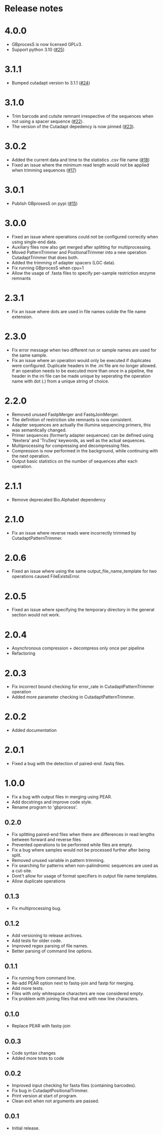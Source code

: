 # Release notes
# 4.0.0
- GBprocesS is now licensed GPLv3.
- Support python 3.10 ([#25](https://gitlab.com/dschaumont/GBprocesS/-/issues/25))

# 3.1.1
- Bumped cutadapt version to 3.1.1 ([#24](https://gitlab.com/dschaumont/GBprocesS/-/issues/24))

# 3.1.0
- Trim barcode and cutsite remnant irrespective of the sequences when not using a spacer sequence ([#22](https://gitlab.com/dschaumont/GBprocesS/-/issues/22)).
- The version of the Cutadapt depedency is now pinned ([#23](https://gitlab.com/dschaumont/GBprocesS/-/issues/22)). 

# 3.0.2
- Added the current data and time to the statistics .csv file name ([#18](https://gitlab.com/dschaumont/GBprocesS/-/issues/18))
- Fixed an issue where the minimum read length would not be applied when trimming sequences ([#17](https://gitlab.com/dschaumont/GBprocesS/-/issues/17))

# 3.0.1
- Publish GBprosesS on pypi ([#15](https://gitlab.com/dschaumont/GBprocesS/-/issues/15))

# 3.0.0
- Fixed an issue where operations could not be configured correctly when using single-end data.
- Auxiliary files now also get merged after splitting for multiprocessing.
- Moved PatternTrimmer and PositionalTrimmer into a new operation CutadaptTrimmer that does both.
- Added the trimming of adapter spacers (LGC data).
- Fix running GBprocesS when cpu=1
- Allow the usage of .fasta files to specify per-sample restriction enzyme remnants

# 2.3.1
- Fix an issue where dots are used in file names outide the file name extension.

# 2.3.0
- Fix error message when two different run or sample names are used for the same sample.
- Fix an issue where an operation would only be executed if duplicates were configured.
Duplicate headers in the .ini file are no longer allowed. If an operation needs to be executed more than once in a pipeline,
the header in the ini file can be made unique by seperating the operation name with dot (.) from a unique string of choice.

# 2.2.0
- Removed unused FastpMerger and FastqJoinMerger.
- The definition of restriction site remnants is now consistent.
- Adapter sequences are actually the illumina sequencing primers, this was semantically changed.
- Primer sequences (formerly adapter sequences) can be defined using 'Nextera' and 'TruSeq' keywords, as well as the actual sequences.
- Multiprocessing for compressing and decompressing files.
- Compression is now performed in the background, while continuing with the next operation.
- Output basic statistics on the number of sequences after each operation.

# 2.1.1
- Remove deprecated Bio.Alphabet dependency

# 2.1.0
- Fix an issue where reverse reads were incorrectly trimmed by CutadaptPatternTrimmer.
# 2.0.6
- Fixed an issue where using the same output_file_name_template for two operations caused FileExistsError.

# 2.0.5 
 - Fixed an issue where specifying the temporary directory in the general section would not work.

# 2.0.4
- Asynchronous compression + decompress only once per pipeline
- Refactoring

# 2.0.3
- Fix incorrect bound checking for error_rate in CutadaptPatternTrimmer operation
- Added more parameter checking in CutadaptPatternTrimmer.

# 2.0.2
- Added documentation

# 2.0.1
- Fixed a bug with the detection of paired-end .fastq files.

# 1.0.0
- Fix a bug with output files in merging using PEAR.
- Add docstrings and improve code style.
- Rename program to 'gbprocess'.

## 0.2.0
- Fix splitting paired-end files when there are differences in read lengths between forward and reverse files
- Prevented operations to be performed while files are empty.
- Fix a bug where samples would not be processed further after being split.
- Removed unused variable in pattern trimming.
- Fix searching for patterns when non-palindromic sequences are used as a cut-site.
- Dont't allow for usage of format specifiers in output file name templates.
- Allow duplicate operations

## 0.1.3
- Fix multiprocessing bug.

## 0.1.2
- Add versioning to release archives.
- Add tests for older code.
- Improved regex parsing of file names.
- Better parsing of command line options.

## 0.1.1
- Fix running from command line.
- Re-add PEAR option next to fastq-join and fastp for merging.
- Add more tests.
- Files with only whitespace characters are now considered empty.
- Fix problem with joining files that end with new line characters.

## 0.1.0
- Replace PEAR with fastq-join

## 0.0.3
- Code syntax changes
- Added more tests to code

## 0.0.2
- Improved input checking for fasta files (containing barcodes).
- Fix bug in CutadaptPositionalTrimmer.
- Print version at start of program.
- Clean exit when not arguments are passed.

## 0.0.1
- Initial release.